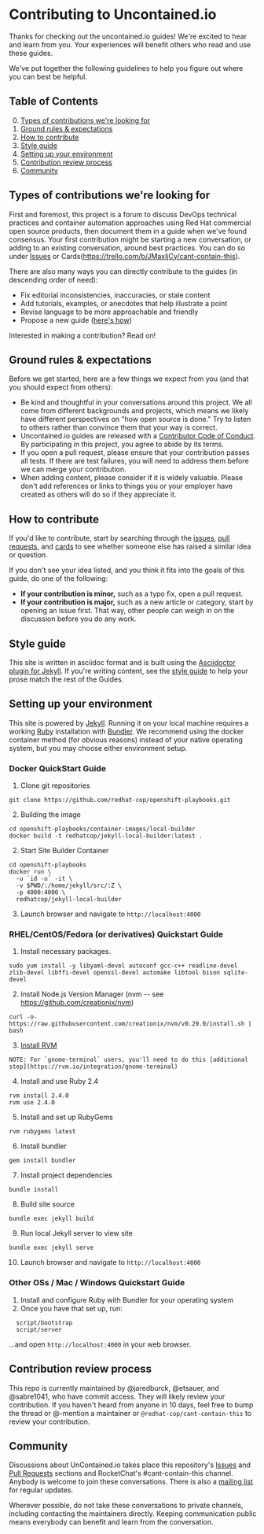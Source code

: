 # Contributing to Uncontained.io

Thanks for checking out the uncontained.io guides! We're excited to hear and learn from you. Your experiences will benefit others who read and use these guides.

We've put together the following guidelines to help you figure out where you can best be helpful.

## Table of Contents

0. [Types of contributions we're looking for](#types-of-contributions-were-looking-for)
0. [Ground rules & expectations](#ground-rules--expectations)
0. [How to contribute](#how-to-contribute)
0. [Style guide](#style-guide)
0. [Setting up your environment](#setting-up-your-environment)
0. [Contribution review process](#contribution-review-process)
0. [Community](#community)

## Types of contributions we're looking for
First and foremost, this project is a forum to discuss DevOps technical practices and container automation approaches using Red Hat commercial open source products, then document them in a guide when we've found consensus. Your first contribution might be starting a new conversation, or adding to an existing conversation, around best practices. You can do so under [Issues](https://github.com/redhat-cop/uncontained.io/issues) or Cards(https://trello.com/b/JMaxIjCy/cant-contain-this).

There are also many ways you can directly contribute to the guides (in descending order of need):

* Fix editorial inconsistencies, inaccuracies, or stale content
* Add tutorials, examples, or anecdotes that help illustrate a point
* Revise language to be more approachable and friendly
* Propose a new guide ([here's how](./docs/new_guides.md))

Interested in making a contribution? Read on!

## Ground rules & expectations

Before we get started, here are a few things we expect from you (and that you should expect from others):

* Be kind and thoughtful in your conversations around this project. We all come from different backgrounds and projects, which means we likely have different perspectives on "how open source is done." Try to listen to others rather than convince them that your way is correct.
* Uncontained.io guides are released with a [Contributor Code of Conduct](./CODE_OF_CONDUCT.md). By participating in this project, you agree to abide by its terms.
* If you open a pull request, please ensure that your contribution passes all tests. If there are test failures, you will need to address them before we can merge your contribution.
* When adding content, please consider if it is widely valuable. Please don't add references or links to things you or your employer have created as others will do so if they appreciate it.

## How to contribute

If you'd like to contribute, start by searching through the [issues](https://github.com/redhat-cop/uncontained.io/issues), [pull requests](https://github.com/redhat-cop/uncontained.io/pulls), and [cards](https://trello.com/b/JMaxIjCy/cant-contain-this) to see whether someone else has raised a similar idea or question.

If you don't see your idea listed, and you think it fits into the goals of this guide, do one of the following:
* **If your contribution is minor,** such as a typo fix, open a pull request.
* **If your contribution is major,** such as a new article or category, start by opening an issue first. That way, other people can weigh in on the discussion before you do any work.

## Style guide

This site is written in asciidoc format and is built using the [Asciidoctor plugin for Jekyll](https://github.com/asciidoctor/jekyll-asciidoc). If you're writing content, see the [style guide](./docs/style_guide.md) to help your prose match the rest of the Guides.

## Setting up your environment

This site is powered by [Jekyll](https://jekyllrb.com/). Running it on your local machine requires a working [Ruby](https://www.ruby-lang.org/en/) installation with [Bundler](http://bundler.io/). We recommend using the docker container method (for obvious reasons) instead of your native operating system, but you may choose either environment setup.  

### Docker QuickStart Guide

1. Clone git repositories
```
git clone https://github.com/redhat-cop/openshift-playbooks.git
```
2. Building the image
```
cd openshift-playbooks/container-images/local-builder
docker build -t redhatcop/jekyll-local-builder:latest .
```
2. Start Site Builder Container
```
cd openshift-playbooks
docker run \
  -u `id -u` -it \
  -v $PWD/:/home/jekyll/src/:Z \
  -p 4000:4000 \
  redhatcop/jekyll-local-builder
```
3. Launch browser and navigate to `http://localhost:4000`

### RHEL/CentOS/Fedora (or derivatives) Quickstart Guide

1. Install necessary packages.
```
sudo yum install -y libyaml-devel autoconf gcc-c++ readline-devel zlib-devel libffi-devel openssl-devel automake libtool bison sqlite-devel
```
2. Install Node.js Version Manager (nvm -- see https://github.com/creationix/nvm)
```
curl -o- https://raw.githubusercontent.com/creationix/nvm/v0.29.0/install.sh | bash
```
3. [Install RVM](https://rvm.io/)
```
NOTE: For `gnome-terminal` users, you'll need to do this [additional step](https://rvm.io/integration/gnome-terminal)
```
4. Install and use Ruby 2.4
```
rvm install 2.4.0
rvm use 2.4.0
```
5. Install and set up RubyGems
```
rvm rubygems latest
```
6. Install bundler
```
gem install bundler
```
7. Install project dependencies
```
bundle install
```
8. Build site source
```
bundle exec jekyll build
```
9. Run local Jekyll server to view site
```
bundle exec jekyll serve
```
10. Launch browser and navigate to `http://localhost:4000`


### Other OSs / Mac / Windows Quickstart Guide

1. Install and configure Ruby with Bundler for your operating system
2. Once you have that set up, run:

```
  script/bootstrap
  script/server
```

…and open `http://localhost:4000` in your web browser.

## Contribution review process

This repo is currently maintained by @jaredburck, @etsauer, and @sabre1041, who have commit access. They will likely review your contribution. If you haven't heard from anyone in 10 days, feel free to bump the thread or @-mention a maintainer or `@redhat-cop/cant-contain-this` to review your contribution.

## Community

Discussions about UnContained.io takes place this repository's [Issues](https://github.com/redhat-cop/uncontained.io/issues) and [Pull Requests](https://github.com/redhat-cop/uncontained.io/pulls) sections and RocketChat's #cant-contain-this channel. Anybody is welcome to join these conversations. There is also a [mailing list](http://uncontained.io/) for regular updates.

Wherever possible, do not take these conversations to private channels, including contacting the maintainers directly. Keeping communication public means everybody can benefit and learn from the conversation.
